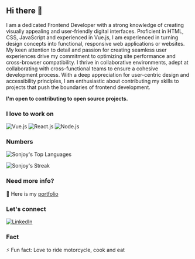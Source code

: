 ## Hi there 👋

I am a dedicated Frontend Developer with a strong knowledge of creating visually appealing and user-friendly digital interfaces. Proficient in HTML, CSS, JavaScript and experienced in Vue.js, I am experienced in turning design concepts into functional, responsive web applications or websites. My keen attention to detail and passion for creating seamless user experiences drive my commitment to optimizing site performance and cross-browser compatibility. I thrive in collaborative environments, adept at collaborating with cross-functional teams to ensure a cohesive development process. With a deep appreciation for user-centric design and accessibility principles, I am enthusiastic about contributing my skills to projects that push the boundaries of frontend development.

**I'm open to contributing to open source projects.**

### I love to work on
![Vue.js](https://img.shields.io/badge/Vue.js-35495E?style=flat-square&logo=vue.js&logoColor=4FC08D)
![React.js](https://img.shields.io/badge/React.js-0081CB?style=flat-square&logo=react&logoColor=61DAFB)
![Node.js](https://img.shields.io/badge/Node.js-43853D?style=flat-square&logo=node.js&logoColor=white)


### Numbers

![Sonjoy's Top Languages](https://github-readme-stats.vercel.app/api/top-langs/?username=sonjoy-s&layout=compact)

![Sonjoy's Streak](https://github-readme-streak-stats.herokuapp.com/?user=sonjoy-s)


<!--
![Sonjoy's Stats](https://github-readme-stats.vercel.app/api?username=sonjoy-s&count_private=true&show_icons=true)
-->


### Need more info?
🔗 Here is my [portfolio](https://sonjoy.me)


### Let's connect
[![LinkedIn](https://img.shields.io/badge/LinkedIn-0077B5?style=for-the-badge&logo=linkedin&logoColor=white)](https://www.linkedin.com/in/sonjoy-samadder)


### Fact

⚡ Fun fact: Love to ride motorcycle, cook and eat
